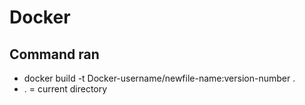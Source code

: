 # Docker
## Command ran
- docker build -t Docker-username/newfile-name:version-number .
- . = current directory
